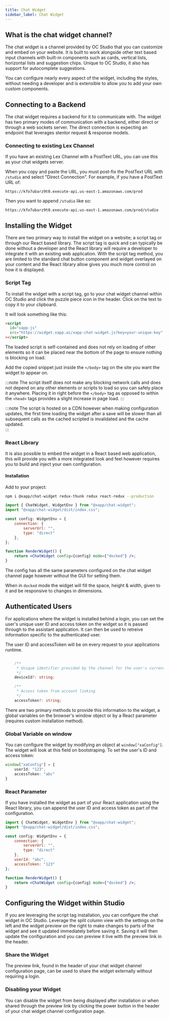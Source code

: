 ```yaml
---
title: Chat Widget
sidebar_label: Chat Widget
---
```


## What is the chat widget channel?

The chat widget is a channel provided by OC Studio that you can customize and embed on your website.  It is built to work alongside other text based input channels with built-in components such as cards, vertical lists, horizontal lists and suggestion chips.  Unique to OC Studio, it also has support for autocomplete suggestions.

You can configure nearly every aspect of the widget, including the styles, without needing a developer and is extensible to allow you to add your own custom components.

## Connecting to a Backend

The chat widget requires a backend for it to communicate with. The widget has two primary modes of communication with a backend, either direct or through a web sockets server. The direct connection is expecting an endpoint that leverages stentor request & response models.

### Connecting to existing Lex Channel

If you have an existing Lex Channel with a PostText URL, you can use this as your chat widgets server.

When you copy and paste the URL, you must post-fix the PostText URL with `/studio` and select "Direct Connection". For example, if you have a PostText URL of:

```
https://kfo7ubarz9t0.execute-api.us-east-1.amazonaws.com/prod
```

Then you want to append `/studio` like so:

```
https://kfo7ubarz9t0.execute-api.us-east-1.amazonaws.com/prod/studio
```

## Installing the Widget

There are two primary way to install the widget on a website; a script tag or through our React based library.  The script tag is quick and can typically be done without a developer and the React library will require a developer to integrate it with an existing web application.  With the script tag method, you are limited to the standard chat button component and widget overlayed on your content and the React library allow gives you much more control on how it is displayed.

### Script Tag

To install the widget with a script tag, go to your chat widget channel within OC Studio and click the puzzle piece icon in the header. Click on the text to copy it to your clipboard.

It will look something like this:

```html
<script
  id="xapp-js"
  src="https://widget.xapp.ai/xapp-chat-widget.js?key=your-unique-key"
></script>
```

The loaded script is self-contained and does not rely on loading of other elements so it can be placed near the bottom of the page to ensure nothing is blocking on load.

Add the copied snippet just inside the `</body>` tag on the site you want the widget to appear on.

:::note
The script itself does not make any blocking network calls and does not depend on any other elements or scripts to load so you can safely place it anywhere. Placing it in right before the `</body>` tag as opposed to within the `<head>` tags provides a slight increase in page load.
:::

:::note
The script is hosted on a CDN however when making configuration updates, the first time loading the widget after a save will be slower than all subsequent calls as the cached scripted is invalidated and the cache updated.  
:::

### React Library

It is also possible to embed the widget in a React based web application, this will provide you with a more integrated look and feel however requires you to build and inject your own configuration.

#### Installation

Add to your project:

```bash
npm i @xapp/chat-widget redux-thunk redux react-redux --production
```

```jsx
import { ChatWidget, WidgetEnv } from "@xapp/chat-widget";
import "@xapp/chat-widget/dist/index.css";

const config: WidgetEnv = {
    connection: {
        serverUrl: "",
        type: "direct"
    },
};

function RenderWidget() {
    return <ChatWidget config={config} mode={"docked"} />;
}
```

The config has all the same parameters configured on the chat widget channel page however without the GUI for setting them.  

When in `docked` mode the widget will fill the space, height & width, given to it and be responsive to changes in dimensions.

## Authenticated Users

For applications where the widget is installed behind a login, you can set the user's unique user ID and access token on the widget so it is passed through to the assistant application.  It can then be used to retreive information specific to the authenticated user.  

The user ID and accessToken will be on every request to your applications runtime.

```typescript

    /**
     * Unique identifier provided by the channel for the user's current device.
     */
    deviceId?: string;

    /**
     * Access token from account linking
     */
    accessToken?: string;

```


There are two primary methods to provide this information to the widget, a global variables on the browser's window object or by a React parameter (requires custom installation method).

### Global Variable on window

You can configure the widget by modifying an object at `window["xaConfig"]`.  The widget will look at this field on bootstraping.  To set the user's ID and access token:

```typescript
window["xaConfig"] = {
    userId: "123",
    accessToken: "abc"
}
```

### React Parameter

If you have installed the widget as part of your React application using the React library, you can append the user ID and access token as part of the configuration.

```jsx
import { ChatWidget, WidgetEnv } from "@xapp/chat-widget";
import "@xapp/chat-widget/dist/index.css";

const config: WidgetEnv = {
    connection: {
        serverUrl: "",
        type: "direct"
    },
    userId: "abc",
    accessToken: "123"
};

function RenderWidget() {
    return <ChatWidget config={config} mode={"docked"} />;
}
```

## Configuring the Widget within Studio

If you are leveraging the script tag installation, you can configure the chat widget in OC Studio.  Leverage the split column view with the settings on the left and the widget preview on the right to make changes to parts of the widget and see it updated immediately before saving it.  Saving it will then update the configuration and you can preview it live with the preview link in the header. 

### Share the Widget

The preview link, found in the header of your chat widget channel configuration page, can be used to share the widget externally without requiring a login.  

### Disabling your Widget

You can disable the widget from being displayed after installation or when shared through the preview link by clicking the power button in the header of your chat widget channel configuration page.  





